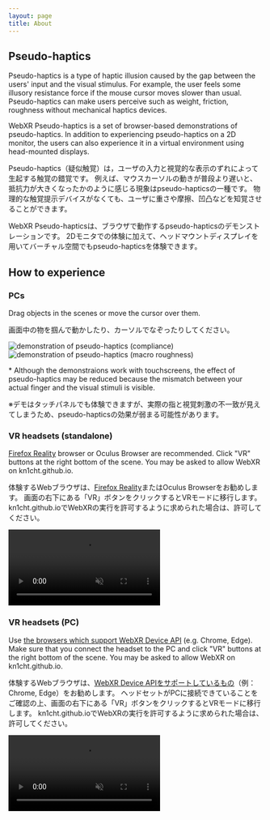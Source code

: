 ```yaml
---
layout: page
title: About
---
```


## Pseudo-haptics



<style>
</style>

<div class="flex-container">
  <section class="col">
    <p>
      Pseudo-haptics is a type of haptic illusion caused by the gap between the users' input and the visual stimulus.
      For example, the user feels some illusory resistance force if the mouse cursor moves slower than usual.
      Pseudo-haptics can make users perceive such as weight, friction, roughness without mechanical haptics devices.
    </p>
    <p>
      WebXR Pseudo-haptics is a set of browser-based demonstrations of pseudo-haptics.
      In addition to experiencing pseudo-haptics on a 2D monitor, the users can also experience it in a virtual environment using head-mounted displays.
    </p>
  </section>
  <section class="col">
    <p>
      Pseudo-haptics（疑似触覚）は，ユーザの入力と視覚的な表示のずれによって生起する触覚の錯覚です。
      例えば、マウスカーソルの動きが普段より遅いと、抵抗力が大きくなったかのように感じる現象はpseudo-hapticsの一種です。
      物理的な触覚提示デバイスがなくても、ユーザに重さや摩擦、凹凸などを知覚させることができます。
    </p>
    <p>
      WebXR Pseudo-hapticsは、ブラウザで動作するpseudo-hapticsのデモンストレーションです。
      2Dモニタでの体験に加えて、ヘッドマウントディスプレイを用いてバーチャル空間でもpseudo-hapticsを体験できます。
    </p>
  </section>
</div>

## How to experience
### PCs
Drag objects in the scenes or move the cursor over them.

画面中の物を掴んで動かしたり、カーソルでなぞったりしてください。

<div class="flex-container">
  <img src="https://i.gyazo.com/dffaa58cada19a5fb0ba25b322996be2.gif" alt="demonstration of pseudo-haptics (compliance)" class="col" />
  <img src="https://i.gyazo.com/71b1b2c9f33745b9c39739b6481b360a.gif" alt="demonstration of pseudo-haptics (macro roughness)" class="col" />
</div>

\* Although the demonstraions work with touchscreens, the effect of pseudo-haptics may be reduced because the mismatch between your actual finger and the visual stimuli is visible.

※デモはタッチパネルでも体験できますが、実際の指と視覚刺激の不一致が見えてしまうため、pseudo-hapticsの効果が弱まる可能性があります。

### VR headsets (standalone)
[Firefox Reality](https://mixedreality.mozilla.org/firefox-reality/) browser or Oculus Browser are recommended.
Click "VR" buttons at the right bottom of the scene.
You may be asked to allow WebXR on kn1cht.github.io.

体験するWebブラウザは、[Firefox Reality](https://mixedreality.mozilla.org/firefox-reality/)またはOculus Browserをお勧めします。
画面の右下にある「VR」ボタンをクリックするとVRモードに移行します。
kn1cht.github.ioでWebXRの実行を許可するように求められた場合は、許可してください。

<div class="flex-container">
  <video class="col" src="{{site.baseurl}}/public/videos/webxrph-oculus-browser.mp4" autoplay muted loop playsinline controls>
    <p>Your browser doesn't support HTML5 video. Here is a <a href="{{site.baseurl}}/public/videos/webxrph-oculus-browser.mp4">link to the video</a> instead.</p>
  </video>
</div>

### VR headsets (PC)
Use [the browsers which support WebXR Device API](https://caniuse.com/webxr) (e.g. Chrome, Edge).
Make sure that you connect the headset to the PC and click "VR" buttons at the right bottom of the scene.
You may be asked to allow WebXR on kn1cht.github.io.

体験するWebブラウザは、[WebXR Device APIをサポートしているもの](https://caniuse.com/webxr)（例：Chrome, Edge）をお勧めします。
ヘッドセットがPCに接続できていることをご確認の上、画面の右下にある「VR」ボタンをクリックするとVRモードに移行します。
kn1cht.github.ioでWebXRの実行を許可するように求められた場合は、許可してください。

<div class="flex-container">
  <video class="col" src="{{site.baseurl}}/public/videos/webxrph-pc-chrome.mp4" autoplay muted loop playsinline controls>
    <p>Your browser doesn't support HTML5 video. Here is a <a href="{{site.baseurl}}/public/videos/webxrph-pc-chrome.mp4">link to the video</a> instead.</p>
  </video>
</div>




